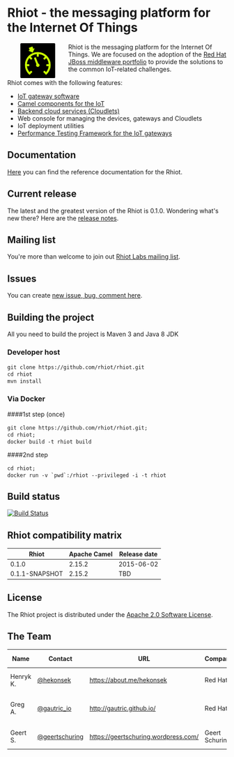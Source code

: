 # Rhiot - the messaging platform for the Internet Of Things

<a href="https://github.com/rhiot/rhiot"><img src="rhiot.png" align="left" height="80" hspace="30"></a>
Rhiot is the messaging platform for the Internet Of Things. We are focused on the adoption of the
[Red Hat JBoss middleware portfolio](http://www.redhat.com/en/technologies/jboss-middleware) to provide the solutions to
the common IoT-related challenges.

Rhiot comes with the following features:
- [IoT gateway software](https://github.com/rhiot/rhiot/blob/master/docs/readme.md#camel-iot-gateway)
- [Camel components for the IoT](https://github.com/rhiot/rhiot/blob/master/docs/readme.md#camel-iot-components)
- [Backend cloud services (Cloudlets)](https://github.com/rhiot/rhiot/blob/master/docs/readme.md#cloudlets)
- Web console for managing the devices, gateways and Cloudlets
- IoT deployment utilities
- [Performance Testing Framework for the IoT gateways](https://github.com/rhiot/rhiot/blob/master/docs/readme.md#performance-testing-framework)

## Documentation

[Here](https://github.com/rhiot/rhiot/blob/master/docs/readme.md) you can find the reference documentation for the Rhiot.

## Current release

The latest and the greatest version of the Rhiot is 0.1.0. Wondering what's new there? Here are the [release notes](https://github.com/rhiot/rhiot/blob/master/release-notes.md).

## Mailing list

You're more than welcome to join out [ Rhiot Labs mailing list](https://groups.google.com/forum/#!forum/camel-iot-labs).

## Issues

You can create [new issue, bug, comment here](https://github.com/rhiot/rhiot/issues/new).

## Building the project

All you need to build the project is Maven 3 and Java 8 JDK

### Developer host

    git clone https://github.com/rhiot/rhiot.git
    cd rhiot
    mvn install

### Via Docker

####1st step (once)

    git clone https://github.com/rhiot/rhiot.git;
    cd rhiot;
    docker build -t rhiot build


####2nd step

    cd rhiot;
    docker run -v `pwd`:/rhiot --privileged -i -t rhiot


## Build status

[![Build Status](https://travis-ci.org/rhiot/rhiot.svg?branch=master)](https://travis-ci.org/rhiot/rhiot)

## Rhiot compatibility matrix

| Rhiot | Apache Camel | Release date |
|--------------|-----------|--------------|
| 0.1.0 |2.15.2| 2015-06-02 |
| 0.1.1-SNAPSHOT |2.15.2| TBD |

## License

The Rhiot project is distributed under the [Apache 2.0 Software License](https://www.apache.org/licenses/LICENSE-2.0).

## The Team

| Name | Contact | URL | Company | Spoken Lang |
|------|---------|-----|----------|-------------|
| Henryk K. | [@hekonsek](https://twitter.com/hekonsek) | https://about.me/hekonsek | Red Hat | PL (native), EN |
| Greg A. | [@gautric_io](https://twitter.com/gautric_io) | http://gautric.github.io/ | Red Hat | FR (native), EN, JP (beginner) |
| Geert S. | [@geertschuring](https://twitter.com/geertschuring) | https://geertschuring.wordpress.com/ | Geert Schuring | NL (native), EN |
